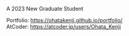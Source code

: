 A 2023 New Graduate Student

Portfolio: https://ohatakenji.github.io/portfolio/  
AtCoder: https://atcoder.jp/users/Ohata_Kenji
